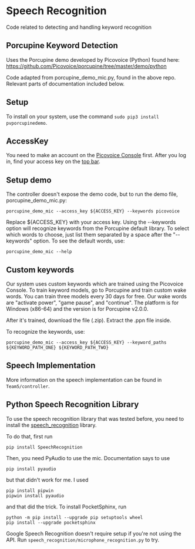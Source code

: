 # Speech Recognition
Code related to detecting and handling keyword recognition

## Porcupine Keyword Detection
Uses the Porcupine demo developed by Picovoice (Python) found here: https://github.com/Picovoice/porcupine/tree/master/demo/python

Code adapted from porcupine_demo_mic.py, found in the above repo. Relevant parts of documentation included below.

## Setup
To install on your system, use the command `sudo pip3 install pvporcupinedemo`.

## AccessKey
You need to make an account on the [Picovoice Console](https://picovoice.ai/console/) first. After you log in, find your access key on the [top bar](https://console.picovoice.ai/access_key). 

## Setup demo
The controller doesn't expose the demo code, but to run the demo file, porcupine_demo_mic.py:

```
porcupine_demo_mic --access_key ${ACCESS_KEY} --keywords picovoice
```

Replace ${ACCESS_KEY} with your access key. Using the --keywords option will recognize keywords from the Porcupine default library. To select which words to choose, just list them separated by a space after the "--keywords" option. To see the default words, use:

```
porcupine_demo_mic --help
```

## Custom keywords
Our system uses custom keywords which are trained using the Picovoice Console. To train keyword models, go to Porcupine and train custom wake words. You can train three models every 30 days for free. Our wake words are "activate power", "game pause", and "continue". The platform is for Windows (x86-64) and the version is for Porcupine v2.0.0.

After it's trained, download the file (.zip). Extract the .ppn file inside.

To recognize the keywords, use:

```
porcupine_demo_mic --access_key ${ACCESS_KEY} --keyword_paths ${KEYWORD_PATH_ONE} ${KEYWORD_PATH_TWO}
```

## Speech Implementation
More information on the speech implementation can be found in `Team5/controller`.

## Python Speech Recognition Library
To use the speech recognition library that was tested before, you need to install the [speech_recognition](https://github.com/Uberi/speech_recognition) library.

To do that, first run

```
pip install SpeechRecognition
```

Then, you need PyAudio to use the mic. Documentation says to use 

```
pip install pyaudio
```

but that didn't work for me. I used

```
pip install pipwin
pipwin install pyaudio
```

and that did the trick. 
To install PocketSphinx, run
```
python -m pip install --upgrade pip setuptools wheel
pip install --upgrade pocketsphinx
```

Google Speech Recognition doesn't require setup if you're not using the API. Run `speech_recognition/microphone_recognition.py` to try.
